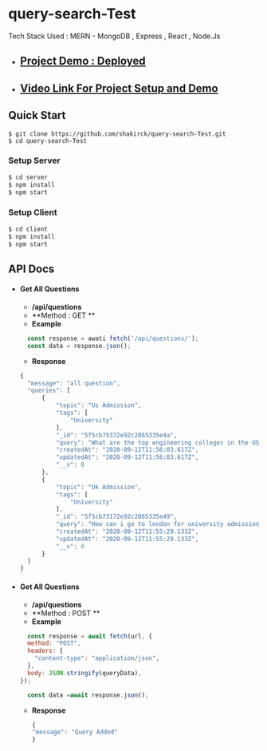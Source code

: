 # query-search-Test

Tech Stack Used : MERN - MongoDB , Express , React , Node.Js
* ## [Project Demo : Deployed ](https://admitkard-static-client.shakirck.vercel.app/)
* ## [Video Link For Project Setup and Demo](https://drive.google.com/file/d/1iDmJd-PcwFFpGDoENWNJrrno_HW3k15e/view?usp=sharing)
## Quick Start
```
$ git clone https://github.com/shakirck/query-search-Test.git
$ cd query-search-Test
```
### Setup Server

```sh
$ cd server
$ npm install 
$ npm start
```
### Setup Client

```sh
$ cd client
$ npm install 
$ npm start
```

## API Docs
* #### Get All Questions
  * **/api/questions**
  * **Method : GET **
  * **Example** 
  ```javascript
    const response = awati fetch('/api/questions/');
    const data = response.json();
  ```
  * **Response**
  ```Javascript
  {
    "message": "all question",
    "queries": [
        {
            "topic": "Us Admission",
            "tags": [
                "University"
            ],
            "_id": "5f5cb75372e92c2865335e4a",
            "query": "What are the top engineering colleges in the USA ?",
            "createdAt": "2020-09-12T11:56:03.617Z",
            "updatedAt": "2020-09-12T11:56:03.617Z",
            "__v": 0
        },
        {
            "topic": "Uk Admission",
            "tags": [
                "University"
            ],
            "_id": "5f5cb73172e92c2865335e49",
            "query": "How can i go to london for university admission",
            "createdAt": "2020-09-12T11:55:29.133Z",
            "updatedAt": "2020-09-12T11:55:29.133Z",
            "__v": 0
        }
    ]
  }
  ```
* #### Get All Questions
  * **/api/questions**
  * **Method : POST **
  * **Example** 
  ```javascript
    const response = await fetch(url, {
    method: "POST",
    headers: {
      "content-type": "application/json",
    },
    body: JSON.stringify(queryData),
  });

    const data =await response.json();
  ```
  * **Response**
    ```Javascript
    {
    "message": "Query Added"
    }
    ```
